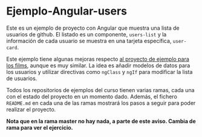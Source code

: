# Ejemplo-Angular-users

Este es un ejemplo de proyecto con Angular que muestra una lista de usuarios de github. El listado es un componente, `users-list` y la información de cada usuario se muestra en una tarjeta específica, `user-card`.

Este ejemplo tiene algunas mejoras respecto [al proyecto de ejemplo para los films](https://github.com/Sergeon/Ejemplo-Angular-Films), aunque es muy similar. La idea es añadir modelos de datos para los usuarios y utilizar directivas como `ngClass` y `ngIf` para modificar la lista de usuarios.

Todos los repositorios de ejemplos del curso tienen varias ramas, cada una con el estado del proyecto
en un momento dado. Además, el fichero `README.md` en cada una de las ramas mostrará los pasos a seguir para poder realizar el proyecto.


**Nota que en la rama master no hay nada, a parte de este aviso. Cambia de rama para ver el ejercicio.**
